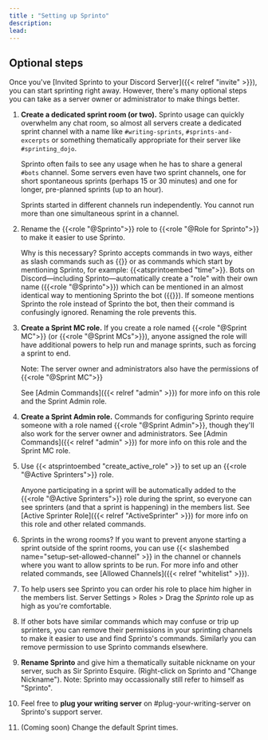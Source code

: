 ```yaml
---
title : "Setting up Sprinto"
description: 
lead: 
---
```

## Optional steps

Once you've [Invited Sprinto to your Discord Server]({{< relref "invite" >}}), you can start sprinting right away. However, there's many optional steps you can take as a server owner or administrator to make things better.

1. **Create a dedicated sprint room (or two).** Sprinto usage can quickly overwhelm any chat room, so almost all servers create a dedicated sprint channel with a name like `#writing-sprints`, `#sprints-and-excerpts` or something thematically appropriate for their server like `#sprinting_dojo`.

   Sprinto often fails to see any usage when he has to share a general `#bots` channel. Some servers even have two sprint channels, one for short spontaneous sprints (perhaps 15 or 30 minutes) and one for longer, pre-planned sprints (up to an hour). 
   
   Sprints started in different channels run independently. You cannot run more than one simultaneous sprint in a channel.

2. Rename the {{<role "@Sprinto">}} role to {{<role "@Role for Sprinto">}} to make it easier to use Sprinto.

   Why is this necessary? Sprinto accepts commands in two ways, either as slash commands such as {{<slashembed name="time">}} or as commands which start by mentioning Sprinto, for example: {{<atsprintoembed "time">}}. Bots on Discord—including Sprinto—automatically create a "role" with their own name ({{<role "@Sprinto">}}) which can be mentioned in an almost identical way to mentioning Sprinto the bot ({{<atsprintoembed>}}). If someone mentions Sprinto the role instead of Sprinto the bot, then their command is confusingly ignored. Renaming the role prevents this.

3. **Create a Sprint MC role.** If you create a role named {{<role "@Sprint MC">}} (or {{<role "@Sprint MCs">}}), anyone assigned the role will have additional powers to help run and manage sprints, such as forcing a sprint to end. 

   Note: The server owner and administrators also have the permissions of {{<role "@Sprint MC">}}
   
   See [Admin Commands]({{< relref "admin" >}}) for more info on this role and the Sprint Admin role.

4. **Create a Sprint Admin role.** Commands for configuring Sprinto require someone with a role named {{<role "@Sprint Admin">}}, though they'll also work for the server owner and administrators. See [Admin Commands]({{< relref "admin" >}}) for more info on this role and the Sprint MC role.

5. Use {{< atsprintoembed "create_active_role" >}} to set up an {{<role "@Active Sprinters">}} role. 

   Anyone participating in a sprint will be automatically added to the {{<role "@Active Sprinters">}} role during the sprint, so everyone can see sprinters (and that a sprint is happening) in the members list. See [Active Sprinter Role]({{< relref "ActiveSprinter" >}}) for more info on this role and other related commands.

6. Sprints in the wrong rooms? If you want to prevent anyone starting a sprint outside of the sprint rooms, you can use {{< slashembed name="setup-set-allowed-channel" >}} in the channel or channels where you want to allow sprints to be run. For more info and other related commands, see [Allowed Channels]({{< relref "whitelist" >}}).

7. To help users see Sprinto you can order his role to place him higher in the members list. Server Settings > Roles > Drag the _Sprinto_ role up as high as you're comfortable.

8. If other bots have similar commands which may confuse or trip up sprinters, you can remove their permissions in your sprinting channels to make it easier to use and find Sprinto's commands. Similarly you can remove permission to use Sprinto commands elsewhere.

9. **Rename Sprinto** and give him a thematically suitable nickname on your server, such as Sir Sprinto Esquire. (Right-click on Sprinto and "Change Nickname"). Note: Sprinto may occassionally still refer to himself as "Sprinto".

10. Feel free to **plug your writing server** on #plug-your-writing-server on Sprinto's support server.

11. (Coming soon) Change the default Sprint times.